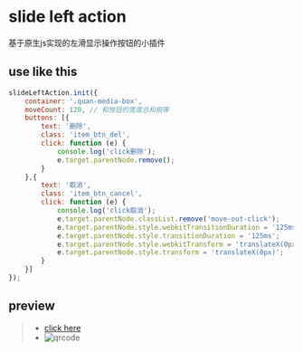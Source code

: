 # slide left action

基于原生js实现的左滑显示操作按钮的小插件

## use like this
```javascript
slideLeftAction.init({
    container: '.quan-media-box',
    moveCount: 120, // 和按钮的宽度总和相等
    buttons: [{
        text: '删除',
        class: 'item_btn_del',
        click: function (e) {
            console.log('click删除');
            e.target.parentNode.remove();
        }
    },{
        text: '取消',
        class: 'item_btn_cancel',
        click: function (e) {
            console.log('click取消');
            e.target.parentNode.classList.remove('move-out-click');
            e.target.parentNode.style.webkitTransitionDuration = '125ms';
            e.target.parentNode.style.transitionDuration = '125ms';
            e.target.parentNode.style.webkitTransform = 'translateX(0px)';
            e.target.parentNode.style.transform = 'translateX(0px)';
        }
    }]
});
```

## preview
> * [click here](https://yangyuji.github.io/slide-left-action/demo.html)
> * ![qrcode](https://github.com/yangyuji/slide-left-action/blob/master/qrcode.png)
